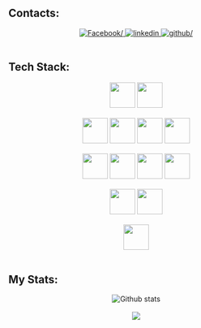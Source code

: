 ## Contacts: 

<div align="center">
    <a href=https://www.facebook.com/profile.php?id=100009701613657 target="_blank">
            <img src=https://img.shields.io/badge/Lê_Việt_Anh-%2300acee.svg?color=405DE6&style=for-the-badge&logo=facebook&logoColor=white  alt=Facebook/>
    </a>
    <a href=https://www.linkedin.com/in/viet-anh-le-033b29227/ target="_blank">
            <img src=https://img.shields.io/badge/Viet_Anh_Le-%2300acee.svg?color=02baed&style=for-the-badge&logo=linkedin&logoColor=white alt=linkedin />
    </a>
    <a href=https://github.com/VietAnh188>
            <img src=https://img.shields.io/badge/VietAnh188-%2300acee.svg?color=afb3ba&style=for-the-badge&logo=github&logoColor=white alt=github/>
    </a>
</div>

</br>

## Tech Stack:

<div align=center>
    <img width=50 src="https://cdn.jsdelivr.net/gh/devicons/devicon/icons/typescript/typescript-original.svg" />
    <img width=50 src="https://cdn.jsdelivr.net/gh/devicons/devicon/icons/javascript/javascript-original.svg" />
    </br>
    </br>
    <img width=50 src="https://cdn.jsdelivr.net/gh/devicons/devicon/icons/nodejs/nodejs-original.svg" />
    <img width=50 src="https://cdn.jsdelivr.net/gh/devicons/devicon/icons/nestjs/nestjs-plain.svg" />
    <img width=50 src="https://cdn.jsdelivr.net/gh/devicons/devicon/icons/express/express-original.svg" />
    <img width=50 src="https://cdn.jsdelivr.net/gh/devicons/devicon/icons/graphql/graphql-plain.svg" />
    </br>
    </br>
    <img width=50 src="https://cdn.jsdelivr.net/gh/devicons/devicon/icons/react/react-original.svg" />     
    <img width=50 src="https://cdn.jsdelivr.net/gh/devicons/devicon/icons/tailwindcss/tailwindcss-plain.svg"/>   
    <img width=50 src="https://cdn.jsdelivr.net/gh/devicons/devicon/icons/bootstrap/bootstrap-original.svg" />
    <img width=50 src="https://cdn.jsdelivr.net/gh/devicons/devicon/icons/sass/sass-original.svg" />
    </br>
    </br>
    <img width=50 src="https://cdn.jsdelivr.net/gh/devicons/devicon/icons/mysql/mysql-original.svg" /> 
    <img width=50 src="https://cdn.jsdelivr.net/gh/devicons/devicon/icons/mongodb/mongodb-original.svg" />
    </br>
    </br>
    <img width=50 src="https://icongr.am/devicon/docker-original.svg?size=128&color=currentColor" />
</div>

</br>

## My Stats:

<div align=center>
    <img src="https://github-readme-stats.vercel.app/api?username=BrianLe188&show_icons=true&theme=tokyonight" alt="Github stats"/>
    </br>
    </br>
    <img src="https://github-readme-stats.vercel.app/api/top-langs/?username=BrianLe188&langs_count=5"/>
</div>
